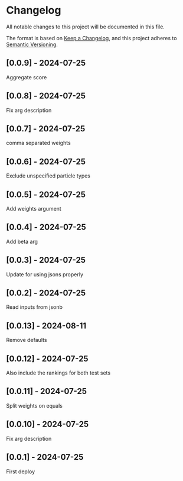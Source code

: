 # Changelog
All notable changes to this project will be documented in this file.

The format is based on [Keep a Changelog](https://keepachangelog.com/en/1.0.0/),
and this project adheres to [Semantic Versioning](https://semver.org/spec/v2.0.0.html).

## [0.0.9] - 2024-07-25
Aggregate score

## [0.0.8] - 2024-07-25
Fix arg description

## [0.0.7] - 2024-07-25
comma separated weights

## [0.0.6] - 2024-07-25
Exclude unspecified particle types

## [0.0.5] - 2024-07-25
Add weights argument

## [0.0.4] - 2024-07-25
Add beta arg

## [0.0.3] - 2024-07-25
Update for using jsons properly

## [0.0.2] - 2024-07-25
Read inputs from jsonb

## [0.0.13] - 2024-08-11
Remove defaults

## [0.0.12] - 2024-07-25
Also include the rankings for both test sets

## [0.0.11] - 2024-07-25
Split weights on equals

## [0.0.10] - 2024-07-25
Fix arg description

## [0.0.1] - 2024-07-25
First deploy
